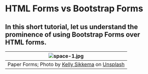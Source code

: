 # HTML Forms vs Bootstrap Forms

## In this short tutorial, let us understand the prominence of using Bootstrap Forms over HTML forms.

| ![space-1.jpg](https://cdn-images-1.medium.com/max/1200/1*E-svoB_neNygg1SSrj_Kvg.jpeg) | 
|:--:| 
| Paper Forms; Photo by [Kelly Sikkema](https://unsplash.com/@kellysikkema?utm_source=unsplash&utm_medium=referral&utm_content=creditCopyText) on [Unsplash](https://unsplash.com/s/photos/forms?utm_source=unsplash&utm_medium=referral&utm_content=creditCopyText) |

